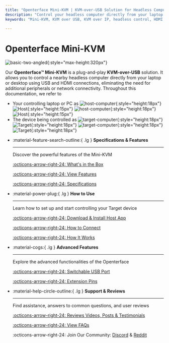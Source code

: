 ```yaml
---
title: "Openterface Mini-KVM | KVM-over-USB Solution for Headless Computer Control"
description: "Control your headless computer directly from your laptop using Openterface Mini-KVM. A plug-and-play KVM-over-USB solution with HDMI support, no network required. Perfect for developers, IT professionals, and remote workstations."
keywords: "Mini-KVM, KVM over USB, KVM over IP, headless control, HDMI KVM, USB KVM, KVM switch, KVM console, usb crash cart adapter, JetKVM, NanoKVM, KiwiKVM, PiKVM, plug and play KVM, VNC, computer peripherals"

---
```


# **Openterface Mini-KVM**

![basic-two-angled](/images/product/basic-two-angled.jpg){:style="max-height:320px"}

Our **Openterface™ Mini-KVM** is a plug-and-play **KVM-over-USB** solution. It allows you to control a nearby headless computer directly from your laptop or desktop using USB and HDMI connections, eliminating the need for additional peripherals or network connectivity. Throughout this documentation, we refer to

- Your controlling laptop or PC as ![host-computer](/images/shell-icons/host-computer.svg#only-light){:style="height:18px"} ![Host](/images/shell-icons/host.svg#only-light){:style="height:15px"} ![host-computer](/images/shell-icons/host-computer_1.svg#only-dark){:style="height:18px"} ![Host](/images/shell-icons/host_1.svg#only-dark){:style="height:15px"}
- The device being controlled as ![target-computer](/images/shell-icons/target-computer.svg#only-light){:style="height:18px"} ![Target](/images/shell-icons/target.svg#only-light){:style="height:18px"} ![target-computer](/images/shell-icons/target-computer_1.svg#only-dark){:style="height:18px"} ![Target](/images/shell-icons/target_1.svg#only-dark){:style="height:18px"}

<div class="grid cards" markdown>

-   :material-feature-search-outline:{ .lg } __Specifications & Features__

    ---

    Discover the powerful features of the Mini-KVM

    [:octicons-arrow-right-24: What's in the Box](/product/minikvm/whats-in-the-box/)

    [:octicons-arrow-right-24: View Features](/product/minikvm/features)

    [:octicons-arrow-right-24: Specifications](/product/minikvm/specifications)

-   :material-power-plug:{ .lg } __How to Use__

    ---

    Learn how to set up and start controlling your Target device

    [:octicons-arrow-right-24: Download & Install Host App](/app)

    [:octicons-arrow-right-24: How to Connect](/product/minikvm/how-to-connect)

    [:octicons-arrow-right-24: How It Works](/usb-kvm)

-   :material-cogs:{ .lg } __Advanced Features__

    ---

    Explore the advanced functionalities of the Openterface

    [:octicons-arrow-right-24: Switchable USB Port](/product/minikvm/usb-switch)

    [:octicons-arrow-right-24: Extension Pins](/product/minikvm/extension-pins)

-   :material-help-circle-outline:{ .lg } __Support & Reviews__

    ---

    Find assistance, answers to common questions, and user reviews

    [:octicons-arrow-right-24: Reviews Videos, Posts & Testimonials](/openterface-mini-kvm-reviews)

    [:octicons-arrow-right-24: View FAQs](/faq)

    :octicons-arrow-right-24: Join Our Community: [Discord](/discord) & [Reddit](reddit)
    
</div>